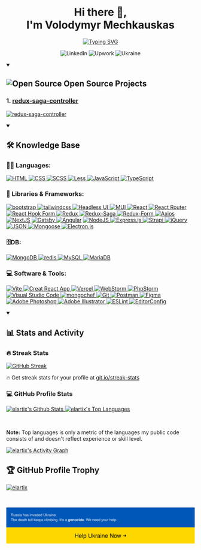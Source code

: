 <h1 align="center">Hi there 👋, <br/>I'm Volodymyr Mechkauskas</h1>

<p align="center">
  <a href="https://git.io/typing-svg">
    <img
      src="https://readme-typing-svg.demolab.com?font=Fira+Code&size=18&pause=1000&color=0057b7&center=true&vCenter=true&random=false&width=512&lines=A+passionate+frontend+developer+from+Ukraine;With+more+than+13+years+of+experience;in+pure-coded+frontend+development"
      alt="Typing SVG"/>
  </a>
</p>

<p align="center">
  <a href="https://www.linkedin.com/in/vmechkauskas/" title="LinkedIn" style="display: inline-block;text-decoration: none;">
    <img
      src="https://img.shields.io/badge/-vmechkauskas-blue?style=flat&logo=Linkedin&logoColor=white&link=https://www.linkedin.com/in/vmechkauskas/"
      alt="LinkedIn"/>
  </a>
  <a href="https://www.upwork.com/freelancers/~011cf3286bd5f6e16c?mp_source=share" title="Upwork" style="display: inline-block;text-decoration: none;">
    <img
      src="https://img.shields.io/badge/-vmechkauskas-darkgreen?style=flat&logo=Upwork&logoColor=white&link=https://www.upwork.com/freelancers/~011cf3286bd5f6e16c?mp_source=share"
      alt="Upwork"/>
  </a>
  <a href="https://stand-with-ukraine.pp.ua" title="Was born in Ukraine" style="display: inline-block;text-decoration: none;">
    <img src="https://img.shields.io/badge/Was_born_in-Ukraine-ffd700?labelColor=0057b7" alt="Ukraine"/>
  </a>
</p>

<details open>
  <summary><h2><img alt="Open Source" src="https://upload.wikimedia.org/wikipedia/commons/4/4e/Open_Source_Initiative_keyhole.svg" width="24px" height="24px" /> Open Source Projects</h2></summary>
  <h3>1. <a href="https://github.com/TECH-Rubicone/redux-saga-controller" target="_blank">redux-saga-controller</a></h3>
  <p>
    <a href="https://github.com/TECH-Rubicone/redux-saga-controller" target="_blank">
      <img src="https://redux-saga-controller.js.org/img/meta.svg" width="600px" alt="redux-saga-controller"/>
    </a>
  </p>
</details>


<details open>
  <summary><h2>🛠️ Knowledge Base </h2></summary>
  <h3>👨‍💻 Languages:</h3>
  <p>
    <a href="https://github.com/search?q=user%3Aelartix+is%3Arepo+language%3Ahtml">
      <img alt="HTML" src="https://img.shields.io/badge/HTML%20-%23E34F26.svg?logo=html5&logoColor=white">
    </a>
    <a href="https://github.com/search?q=user%3Aelartix+is%3Arepo+language%3Acss">
      <img alt="CSS" src="https://img.shields.io/badge/CSS%20-%231572B6.svg?logo=css3&logoColor=white">
    </a>
    <a href="https://github.com/search?q=user%3Aelartix+is%3Arepo+language%3Acss">
      <img alt="SCSS" src="https://img.shields.io/badge/SCSS-CC6699?logo=sass&logoColor=white">
    </a>
    <a href="https://github.com/search?q=user%3Aelartix+is%3Arepo+language%3Acss">
      <img alt="Less" src="https://img.shields.io/badge/Less-2B4C80?style=flat&logo=less&logoColor=white">
    </a>
    <a href="#">
      <img alt="JavaScript"
           src="https://img.shields.io/badge/JavaScript%20-%23F7DF1E.svg?logo=javascript&logoColor=black">
    </a>
    <a href="#">
      <img alt="TypeScript" src="https://img.shields.io/badge/-TypeScript-007ACC?logo=TypeScript&logoColor=ffffff">
    </a>
  </p>

<h3>🧰 Libraries & Frameworks:</h3>
  <p>
    <a href="https://getbootstrap.com/" target="_blank">
      <img src="https://img.shields.io/badge/-Bootstrap-8511FA?logo=bootstrap&logoColor=ffffff" alt="bootstrap"/>
    </a>
    <a href="https://tailwindcss.com/" target="_blank">
      <img src="https://img.shields.io/badge/-Tailwind_CSS-E1E5FE?logo=tailwindcss&logoColor=06B6D4" alt="tailwindcss"/>
    </a>
    <a href="https://headlessui.com/" target="_blank">
      <img alt="Headless UI" src="https://img.shields.io/badge/Headless_UI-111827?logo=Headless-UI&logoColor=69B2FC">
    </a>
    <a href="https://mui.com/" target="_blank">
      <img alt="MUI" src="https://img.shields.io/badge/-MUI-007FFF?logo=mui&logoColor=white">
    </a>
    <a href="#">
      <img alt="React" src="https://img.shields.io/badge/React-20232A?logo=react&logoColor=61DAFB">
    </a>
    <a href="#">
      <img alt="React Router" src="https://img.shields.io/badge/React_Router-CA4245?logo=react-router&logoColor=white">
    </a>
    <a href="#">
      <img alt="React Hook Form" src="https://img.shields.io/badge/React_Hook_Form-EC5990?style=flat&logo=reacthookform&logoColor=white">
    </a>
    <a href="#">
      <img alt="Redux" src="https://img.shields.io/badge/Redux-593D88?logo=redux&logoColor=white">
    </a>
    <a href="#">
      <img alt="Redux-Saga" src="https://img.shields.io/badge/Redux-Saga-86d46b?logo=Redux-Saga&logoColor=white&labelColor=593D88">
    </a>
    <a href="#">
      <img alt="Redux-Form" src="https://img.shields.io/badge/Redux_Form-0E81C5?style=flat&logo=redux&logoColor=white">
    </a>
    <a href="#">
      <img alt="Axios" src="https://img.shields.io/badge/Axios-5A29E4?logo=Axios&logoColor=white">
    </a>
    <a href="#"><img alt="NextJS" src="https://img.shields.io/badge/-NextJS-101010?logo=next.js&logoColor=white"></a>
    <a href="#">
      <img alt="Gatsby" src="https://img.shields.io/badge/Gatsby-663399?logo=gatsby&logoColor=white">
    </a>
    <a href="#"><img alt="Angular" src="https://img.shields.io/badge/Angular-DD0031?logo=angular&logoColor=white"></a>
    <a href="#">
      <img alt="NodeJS" src="https://img.shields.io/badge/Node.js%20-%2343853D.svg?logo=node.js&logoColor=white">
    </a>
    <a href="#">
      <img alt="Express.js" src="https://img.shields.io/badge/Express.js-404d59.svg?logo=express&logoColor=61DAFB">
    </a>
    <a href="#">
      <img alt="Strapi" src="https://img.shields.io/badge/Strapi-4945FF?logo=strapi&logoColor=white">
    </a>
    <a href="#">
      <img alt="jQuery" src="https://img.shields.io/badge/jQuery-0769AD?logo=jquery&logoColor=white">
    </a>
    <a href="#" target="_blank">
      <img alt="JSON" src="https://img.shields.io/badge/JSON-000000?logo=JSON&logoColor=white">
    </a>
    <a href="#" target="_blank">
      <img alt="Mongoose" src="https://img.shields.io/badge/Mongoose-880000?logo=Mongoose&logoColor=white">
    </a>
    <a href="#" target="_blank">
      <img alt="Electron.js" src="https://img.shields.io/badge/Electron-47848F.svg?logo=Electron&logoColor=white">
    </a>
  </p>

  <h3>🗄️DB:</h3>
  <p>
    <a href="https://redis.io" target="_blank">
      <img alt="MongoDB" src="https://img.shields.io/badge/MongoDB-4EA94B?logo=mongodb&logoColor=white">
    </a>
    <a href="https://redis.io" target="_blank">
      <img alt="redis" src="https://img.shields.io/badge/Redis-DC382D?logo=redis&logoColor=white">
    </a>
    <a href="https://redis.io" target="_blank">
      <img alt="MySQL" src="https://img.shields.io/badge/MySQL-4479A1?logo=MySQL&logoColor=white">
    </a>
    <a href="https://redis.io" target="_blank">
      <img alt="MariaDB" src="https://img.shields.io/badge/MariaDB-062E65?logo=mariadb&logoColor=white">
    </a>
  </p>

  <h3>💻 Software & Tools:</h3>
  <p>
    <a href="#">
      <img alt="Vite" src="https://img.shields.io/badge/Vite-B939FE?logo=Vite&logoColor=FFC018&labelColor=646cff">
    </a>
    <a href="#">
      <img alt="Creat React App" src="https://img.shields.io/badge/Create_React_App-303846?logo=Create-React-App&logoColor=09d3ac">
    </a>
    <a href="#">
      <img alt="Vercel" src="https://img.shields.io/badge/Vercel-000000?logo=vercel&logoColor=white">
    </a>
    <a href="#">
      <img alt="WebStorm" src="https://img.shields.io/badge/-WebStorm-0386F7?logo=webstorm&logoColor=black&labelColor=white">
    </a>
    <a href="#">
      <img alt="PhpStorm" src="https://img.shields.io/badge/-PhpStorm-B940DA?logo=phpstorm&logoColor=black&labelColor=white">
    </a>
    <a href="#">
      <img alt="Visual Studio Code"
           src="https://img.shields.io/badge/-Visual_Studio_Code-0078d7?logo=visual-studio-code&logoColor=white">
    </a>
    <a href="#">
      <img alt="mongochef" src="https://img.shields.io/badge/Studio%203T-17AF66?logo=Studio-3T&logoColor=white">
    </a>
    <a href="#">
      <img alt="Git" src="https://img.shields.io/badge/-Git-F05033?logo=git&logoColor=white">
    </a>
    <a href="#">
      <img alt="Postman" src="https://img.shields.io/badge/-Postman-e05320?logo=postman&logoColor=white">
    </a>
    <a href="#">
      <img alt="Figma" src="https://img.shields.io/badge/-Figma-101010?logo=figma&logoColor=white">
    </a>
    <a href="#">
      <img alt="Adobe Photoshop"
           src="https://img.shields.io/badge/-Adobe_Photoshop-001833?logo=adobe-photoshop&logoColor=2DA9FF">
    </a>
    <a href="#">
      <img alt="Adobe Illustrator"
           src="https://img.shields.io/badge/-Adobe_Illustrator-310000?logo=adobe-illustrator&logoColor=F79500">
    </a>
    <a href="#">
      <img alt="ESLint"
           src="https://img.shields.io/badge/ESLint-4B32C3.svg?logo=ESLint&logoColor=white">
    </a>
    <a href="#">
      <img alt="EditorConfig"
           src="https://img.shields.io/badge/EditorConfig-E0EFEF.svg?logo=EditorConfig&logoColor=black">
    </a>
  </p>
</details>

<details open>
  <summary><h2>📊 Stats and Activity</h2></summary>
  <h3>🔥 Streak Stats</h3>
  <p>
    <a href="https://github.com/elartix/elartix">
      <img
        alt="GitHub Streak"
        src="https://github-readme-streak-stats.herokuapp.com?user=elartix&hide_border=true&exclude_days=Sun%2CSat&currStreakNum=0057B7&ring=0057B7&sideLabels=0057B7&sideNums=FB8C00"
      />
    </a>
  </p>
  <p>🔥 Get streak stats for your profile at <a href="https://git.io/streak-stats">git.io/streak-stats</a></p>

  <h3>💻 GitHub Profile Stats</h3>
  <p>
    <a href="https://github.com/elartix/elartix">
      <img
        alt="elartix's Github Stats"
        src="https://github-readme-stats.vercel.app/api/?username=elartix&show_icons=true&count_private=true&theme=default&hide_border=true&bg_color=fff&title_color=0057b7&icon_color=0057b7"
        height="192px"
      />
    </a>
    <a href="https://github.com/elartix/elartix">
      <img
        alt="elartix's Top Languages"
        src="https://github-readme-stats.vercel.app/api/top-langs/?username=elartix&langs_count=8&layout=compact&theme=default&hide_border=true&bg_color=fff&title_color=000&icon_color=000&hide=Jupyter%20Notebook"
        height="192px"
      />
    </a>
  </p>
  <br/>

  <p><b>Note:</b> Top languages is only a metric of the languages my public code consists of and doesn't reflect experience
  or skill level.</p>

  <a href="https://github.com/ashutosh00710/github-readme-activity-graph">
    <img
      alt="elartix's Activity Graph"
      src="https://github-readme-activity-graph.vercel.app/graph?username=elartix&bg_color=ffffff&color=0057b7&line=0057b7&point=000&area=true&area_color=FFD700&hide_border=true"
    />
  </a>
</details>

<h2>🏆 GitHub Profile Trophy </h2>
<p align="left">
  <a href="https://github.com/ryo-ma/github-profile-trophy">
    <img
      alt="elartix"
      src="https://github-profile-trophy.vercel.app/?username=elartix&column=3&no-frame=true"
    />
  </a>
</p>
<br/>

[![Stand With Ukraine](https://raw.githubusercontent.com/vshymanskyy/StandWithUkraine/main/banner2-direct.svg)](https://stand-with-ukraine.pp.ua)
